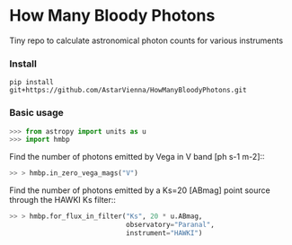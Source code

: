 # How Many Bloody Photons
Tiny repo to calculate astronomical photon counts for various instruments

### Install

    pip install git+https://github.com/AstarVienna/HowManyBloodyPhotons.git 


### Basic usage

```python
>>> from astropy import units as u
>>> import hmbp
```

Find the number of photons emitted by Vega in V band [ph s-1 m-2]::

```python
>> > hmbp.in_zero_vega_mags("V")
```

Find the number of photons emitted by a Ks=20 [ABmag] point source through
the HAWKI Ks filter::

```python
>> > hmbp.for_flux_in_filter("Ks", 20 * u.ABmag,
                             observatory="Paranal",
                             instrument="HAWKI")
```
